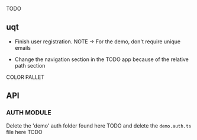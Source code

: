 TODO

## uqt

- Finish user registration. NOTE -> For the demo, don't require unique emails

- Change the navigation section in the TODO app because of the relative path section

COLOR PALLET

## API

### AUTH MODULE

Delete the 'demo' auth folder found here TODO and delete the `demo.auth.ts` file here TODO
